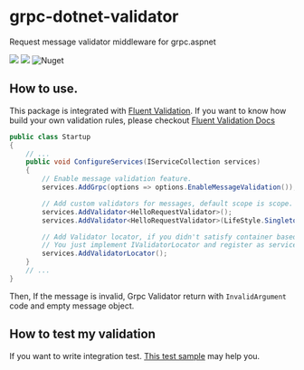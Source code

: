 # grpc-dotnet-validator
Request message validator middleware for grpc.aspnet

![](https://github.com/enif-lee/grpc-dotnet-validator/workflows/Build/badge.svg)
![](https://github.com/enif-lee/grpc-dotnet-validator/workflows/Test/badge.svg)
![Nuget](https://img.shields.io/nuget/v/GrpcExtensions.AspNetCore.Validation)


## How to use.

This package is integrated with [Fluent Validation](https://github.com/JeremySkinner/FluentValidation). 
If you want to know how build your own validation rules, please checkout [Fluent Validation Docs](https://fluentvalidation.net/start)

```csharp
public class Startup
{
    // ...
    public void ConfigureServices(IServiceCollection services)
    {
        // Enable message validation feature.
        services.AddGrpc(options => options.EnableMessageValidation());

        // Add custom validators for messages, default scope is scope.
        services.AddValidator<HelloRequestValidator>();
        services.AddValidator<HelloRequestValidator>(LifeStyle.Singleton);

        // Add Validator locator, if you didn't satisfy container based locator,
        // You just implement IValidatorLocator and register as service. 
        services.AddValidatorLocator();
    }
    // ...
}
```

Then, If the message is invalid, Grpc Validator return with `InvalidArgument` code and empty message object.


## How to test my validation

If you want to write integration test. [This test sample](src/Grpc.AspNetCore.FluentValidation.Test/IntegrationTest.cs) may help you.